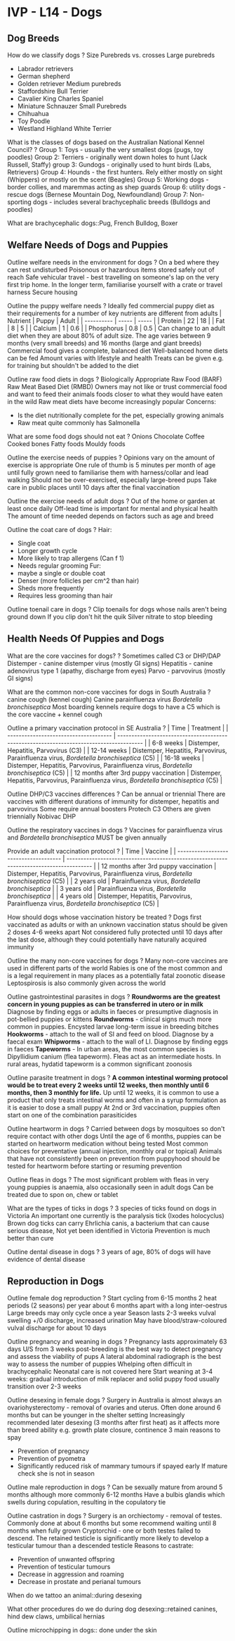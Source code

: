 # IVP - L14 - Dogs

## Dog Breeds

How do we classify dogs
?
Size
Purebreds vs. crosses
Large purebreds
- Labrador retrievers
- German shepherd 
- Golden retriever
Medium purebreds
- Staffordshire Bull Terrier
- Cavalier King Charles Spaniel
- Miniature Schnauzer
Small Purebreds
- Chihuahua 
- Toy Poodle
- Westland Highland White Terrier

What is the classes of dogs based on the Australian National Kennel Council? 
?
Group 1: Toys - usually the very smallest dogs (pugs, toy poodles)
Group 2: Terriers - originally went down holes to hunt (Jack Russell, Staffy)
group 3: Gundogs - originally used to hunt birds (Labs, Retrievers)
Group 4: Hounds - the first hunters. Rely either mostly on sight (Whippers) or mostly on the scent (Beagles)
Group 5: Working dogs - border collies, and maremmas acting as shep guards
Group 6: utility dogs - rescue dogs (Bernese Mountain Dog, Newfoundland)
Group 7: Non-sporting dogs - includes several brachycephalic breeds (Bulldogs and poodles)

What are brachycephalic dogs::Pug, French Bulldog, Boxer

## Welfare Needs of Dogs and Puppies

Outline welfare needs in the environment for dogs
?
On a bed where they can rest undisturbed
Poisonous or hazardous items stored safely out of reach
Safe vehicular travel - best travelling on someone's lap on the very first trip home. In the longer term, familiarise yourself with a crate or travel harness
Secure housing

Outline the puppy welfare needs
?
Ideally fed commercial puppy diet as their requirements for a number of key nutrients are different from adults
| Nutrient   | Puppy | Adult |
| ---------- | ----- | ----- |
| Protein    | 22    | 18    |
| Fat        | 8     | 5     |
| Calcium    | 1     | 0.6   |
| Phosphorus | 0.8   | 0.5   |
Can change to an adult diet when they are about 80% of adult size. The age varies between 9 months (very small breeds) and 16 months (large and giant breeds)
Commercial food gives a complete, balanced diet
Well-balanced home diets can be fed
Amount varies with lifestyle and health
Treats can be given e.g. for training but shouldn't be added to the diet

Outline raw food diets in dogs
?
Biologically Appropriate Raw Food (BARF)
Raw Meat Based Diet (RMBD)
Owners may not like or trust commercial food and want to feed their animals foods closer to what they would have eaten in the wild
Raw meat diets have become increasingly popular
Concerns:
- Is the diet nutritionally complete for the pet, especially growing animals
- Raw meat quite commonly has Salmonella

What are some food dogs should not eat
?
Onions
Chocolate
Coffee
Cooked bones
Fatty foods
Mouldy foods

Outline the exercise needs of puppies
?
Opinions vary on the amount of exercise is appropriate
One rule of thumb is 5 minutes per month of age until fully grown
need to familiarise them with harness/collar and lead walking
Should not be over-exercised, especially large-breed pups
Take care in public places until 10 days after the final vaccination

Outline the exercise needs of adult dogs
?
Out of the home or garden at least once daily
Off-lead time is important for mental and physical health
The amount of time needed depends on factors such as age and breed

Outline the coat care of dogs
?
Hair:
- Single coat
- Longer growth cycle
- More likely to trap allergens (Can f 1)
- Needs regular grooming
Fur:
- maybe a single or double coat
- Denser (more follicles per cm^2 than hair)
- Sheds more frequently
- Requires less grooming than hair

Outline toenail care in dogs
?
Clip toenails for dogs whose nails aren't being ground down
If you clip don't hit the quik
Silver nitrate to stop bleeding

## Health Needs Of Puppies and Dogs

What are the core vaccines for dogs?
?
Sometimes called C3 or DHP/DAP
Distemper - canine distemper virus (mostly GI signs)
Hepatitis - canine adenovirus type 1 (apathy, discharge from eyes)
Parvo - parvovirus (mostly GI signs)

What are the common non-core vaccines for dogs in South Australia
?
canine cough (kennel cough)
Canine parainfluenza virus *Bordetella bronchiseptica*
Most boarding kennels require dogs to have a C5 which is the core vaccine + kennel cough

Outline a primary vaccination protocol in SE Australia
?
| Time                                  | Treatment                                                                               |
| ------------------------------------- | --------------------------------------------------------------------------------------- |
| 6-8 weeks                             | Distemper, Hepatitis, Parvovirus (C3)                                                   |
| 12-14 weeks                           | Distemper, Hepatitis, Parvovirus, Parainfluenza virus, *Bordetella bronchiseptica* (C5) |
| 16-18 weeks                           | Distemper, Hepatitis, Parvovirus, Parainfluenza virus, *Bordetella bronchiseptica* (C5) | 
| 12 months after 3rd puppy vaccination | Distemper, Hepatitis, Parvovirus, Parainfluenza virus, *Bordetella bronchiseptica* (C5) |

Outline DHP/C3 vaccines differences
?
Can be annual or triennial
There are vaccines with different durations of immunity for distemper, hepatitis and parvovirus
Some require annual boosters Protech C3
Others are given triennially Nobivac DHP

Outline the respiratory vaccines in dogs
?
Vaccines for parainfluenza virus and *Bordetella bronchiseptica* MUST be given annually

Provide an adult vaccination protocol
?
| Time                                  | Vaccine                                                                                 |
| ------------------------------------- | --------------------------------------------------------------------------------------- |
| 12 months after 3rd puppy vaccination | Distemper, Hepatitis, Parvovirus, Parainfluenza virus, _Bordetella bronchiseptica_ (C5) |
| 2 years old                           | Parainfluenza virus, *Bordetella bronchiseptica*                                        |
| 3 years old                           | Parainfluenza virus, *Bordetella bronchiseptica*                                        | 
| 4 years old                           | Distemper, Hepatitis, Parvovirus, Parainfluenza virus, _Bordetella bronchiseptica_ (C5) |

How should dogs whose vaccination history be treated
?
Dogs first vaccinated as adults or with an unknown vaccination status should be given 2 doses 4-6 weeks apart
Not considered fully protected until 10 days after the last dose, although they could potentially have naturally acquired immunity

Outline the many non-core vaccines for dogs
?
Many non-core vaccines are used in different parts of the world
Rabies is one of the most common and is a legal requirement in many places as a potentially fatal zoonotic disease
Leptospirosis is also commonly given across the world

Outline gastrointestinal parasites in dogs
?
**Roundworms are the greatest concern in young puppies as can be transferred in utero or in milk**
Diagnose by finding eggs or adults in faeces or presumptive diagnosis in pot-bellied puppies or kittens
**Roundworms** - clinical signs much more common in puppies. Encysted larvae long-term issue in breeding bitches
**Hookworms** - attach to the wall of SI and feed on blood. Diagnose by a faecal exam
**Whipworms** - attach to the wall of LI. Diagnose by finding eggs in faeces
**Tapeworms** - In urban areas, the most common species is Dipyllidium canium (flea tapeworm). Fleas act as an intermediate hosts. In rural areas, hydatid tapeworm is a common significant zoonosis

Outline parasite treatment in dogs
?
**A common intestinal worming protocol would be to treat every 2 weeks until 12 weeks, then monthly until 6 months, then 3 monthly for life.**
Up until 12 weeks, it is common to use a product that only treats intestinal worms and often in a syrup formulation as it is easier to dose a small puppy
At 2nd or 3rd vaccination, puppies often start on one of the combination parasiticides

Outline heartworm in dogs
?
Carried between dogs by mosquitoes so don't require contact with other dogs
Until the age of 6 months, puppies can be started on heartworm medication without being tested
Most common choices for preventative (annual injection, monthly oral or topical)
Animals that have not consistently been on prevention from puppyhood should be tested for heartworm before starting or resuming prevention

Outline fleas in dogs
?
The most significant problem with fleas in very young puppies is anaemia, also occasionally seen in adult dogs
Can be treated due to spon on, chew or tablet

What are the types of ticks in dogs
?
3 species of ticks found on dogs in Victoria
An important one currently is the paralysis tick (Ixodes holocyclus)
Brown dog ticks can carry Ehrlichia canis, a bacterium that can cause serious disease, Not yet been identified in Victoria
Prevention is much better than cure

Outline dental disease in dogs
?
3 years of age, 80% of dogs will have evidence of dental disease

## Reproduction in Dogs

Outline female dog reproduction
?
Start cycling from 6-15 months
2 heat periods (2 seasons) per year about 6 months apart with a long inter-oestrus
Large breeds may only cycle once a year
Season lasts 2-3 weeks vulval swelling +/0 discharge, increased urination
May have blood/straw-coloured vulval discharge for about 10 days

Outline pregnancy and weaning in dogs
?
Pregnancy lasts approximately 63 days
U/S from 3 weeks post-breeding is the best way to detect pregnancy and assess the viability of pups
A lateral abdominal radiograph is the best way to assess the number of puppies
Whelping often difficult in brachycephalic
Neonatal care is not covered here
Start weaning at 3-4 weeks: gradual introduction of milk replacer and solid puppy food
usually transition over 2-3 weeks

Outline desexing in female dogs
?
Surgery in Australia is almost always an ovariohysterectomy - removal of ovaries and uterus. Often done around 6 months but can be younger in the shelter setting
Increasingly recommended later desexing (3 months after first heat) as it affects more than breed ability e.g. growth plate closure, continence
3 main reasons to spay
- Prevention of pregnancy
- Prevention of pyometra
- Significantly reduced risk of mammary tumours if spayed early
If mature check she is not in season

Outline male reproduction in dogs
?
Can be sexually mature from around 5 months although more commonly 6-12 months
Have a bulbis glandis which swells during copulation, resulting in the copulatory tie

Outline castration in dogs
?
Surgery is an orchiectomy - removal of testes. Commonly done at about 6 months but some recommend waiting until 8 months when fully grown
Cryptorchid - one or both testes failed to descend. The retained testicle is significantly more likely to develop a testicular tumour than a descended testicle
Reasons to castrate:
- Prevention of unwanted offspring
- Prevention of testicular tumours
- Decrease in aggression and roaming
- Decrease in prostate and perianal tumours

When do we tattoo an animal::during desexing

What other procedures do we do during dog desexing::retained canines, hind dew claws, umbilical hernias

Outline microchipping in dogs:: done under the skin